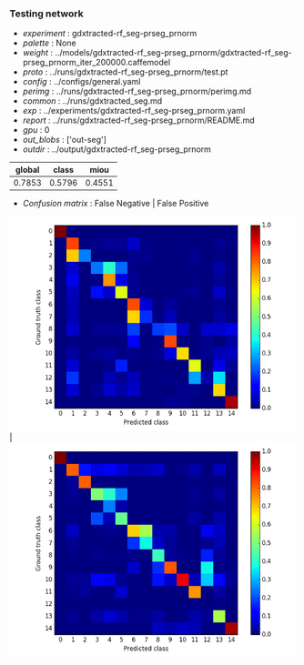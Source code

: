 ### Testing network
- *experiment* : gdxtracted-rf_seg-prseg_prnorm
- *palette* : None
- *weight* : ../models/gdxtracted-rf_seg-prseg_prnorm/gdxtracted-rf_seg-prseg_prnorm_iter_200000.caffemodel
- *proto* : ../runs/gdxtracted-rf_seg-prseg_prnorm/test.pt
- *config* : ../configs/general.yaml
- *perimg* : ../runs/gdxtracted-rf_seg-prseg_prnorm/perimg.md
- *common* : ../runs/gdxtracted_seg.md
- *exp* : ../experiments/gdxtracted-rf_seg-prseg_prnorm.yaml
- *report* : ../runs/gdxtracted-rf_seg-prseg_prnorm/README.md
- *gpu* : 0
- *out_blobs* : ['out-seg']
- *outdir* : ../output/gdxtracted-rf_seg-prseg_prnorm

global | class | miou
------ | ----- | ----
0.7853 | 0.5796 | 0.4551

- *Confusion matrix* : False Negative | False Positive

![conf_mat_fn](confmat_fn.png) | ![conf_mat_fp](confmat_fp.png)
